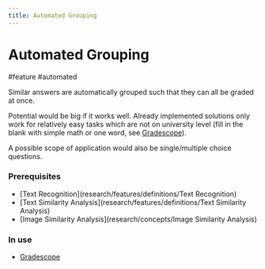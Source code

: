 ```yaml
---
title: Automated Grouping
---
```


# Automated Grouping

#feature #automated

Similar answers are automatically grouped such that they can all be graded at once.

Potential would be big if it works well. Already implemented solutions only work for relatively easy tasks which are not on university level (fill in the blank with simple math or one word, see [Gradescope](research/tools/Gradescope)).

A possible scope of application would also be single/multiple choice questions.

### Prerequisites

- [Text Recognition](research/features/definitions/Text Recognition)
- [Text Similarity Analysis](research/features/definitions/Text Similarity Analysis)
- [Image Similarity Analysis](research/concepts/Image Similarity Analysis)

### In use

- [Gradescope](research/tools/Gradescope)
